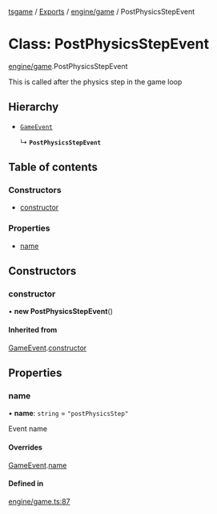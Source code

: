 [tsgame](../README.md) / [Exports](../modules.md) / [engine/game](../modules/engine_game.md) / PostPhysicsStepEvent

# Class: PostPhysicsStepEvent

[engine/game](../modules/engine_game.md).PostPhysicsStepEvent

This is called after the physics step
in the game loop

## Hierarchy

- [`GameEvent`](engine_event.GameEvent.md)

  ↳ **`PostPhysicsStepEvent`**

## Table of contents

### Constructors

- [constructor](engine_game.PostPhysicsStepEvent.md#constructor)

### Properties

- [name](engine_game.PostPhysicsStepEvent.md#name)

## Constructors

### constructor

• **new PostPhysicsStepEvent**()

#### Inherited from

[GameEvent](engine_event.GameEvent.md).[constructor](engine_event.GameEvent.md#constructor)

## Properties

### name

• **name**: `string` = `"postPhysicsStep"`

Event name

#### Overrides

[GameEvent](engine_event.GameEvent.md).[name](engine_event.GameEvent.md#name)

#### Defined in

[engine/game.ts:87](https://github.com/ashleycheung/tsgame/blob/d3a4e72/src/engine/game.ts#L87)
